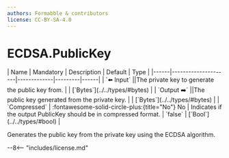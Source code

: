 ```yaml
---
authors: Formabble & contributors
license: CC-BY-SA-4.0
---
```



# ECDSA.PublicKey

<div class="sh-parameters" markdown="1">
| Name | Mandatory | Description | Default | Type |
|------|---------------------|-------------|---------|------|
| `⬅️ Input` ||The private key to generate the public key from. | | [`Bytes`](../../types/#bytes) |
| `Output ➡️` ||The public key generated from the private key. | | [`Bytes`](../../types/#bytes) |
| `Compressed` | :fontawesome-solid-circle-plus:{title="No"} No  | Indicates if the output PublicKey should be in compressed format. | `false` | [`Bool`](../../types/#bool) |

</div>

Generates the public key from the private key using the ECDSA algorithm.

--8<-- "includes/license.md"


